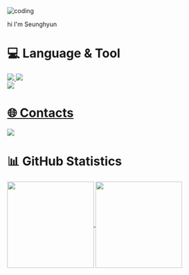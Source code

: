 
<img src="https://github.com/user-attachments/assets/507e3800-63da-4cf0-af34-adbc34f12e5e" alt="coding" style="pointer-events: none;">

hi I'm Seunghyun

<div><h1>💻 Language & Tool </h1></div>

<p align="center">
  <a href="https://skillicons.dev">
   <div>
  <img src="https://skillicons.dev/icons?i=java" />
  <img src="https://skillicons.dev/icons?i=spring" />
  <br>
  <img src="https://skillicons.dev/icons?i=git,github,eclipse,vscode&perline=5" />
</div>
<h1> 🌐 Contacts</h1>
<a href="https://insidious-prepared-2db.notion.site/DDong_kka-Blog-07f4a529ec82480aba8c0e4ebf34aa0b?pvs=4" target="_blank">
  <img src="https://img.shields.io/badge/DDong`kka Blog-6D4AFF?style=flat-square&logo=notion&logoColor=white" />
</a>

</p> 


<h1>📊 GitHub Statistics</h1>
<a href="https://github.com/anuraghazra/github-readme-stats">
  <img height=200 align="center" src="https://github-readme-stats.vercel.app/api?username=jjsh0208&theme=vue-dark&icons=true&show_icons=true&title_color=a8edea" />
</a>
<a href="https://github.com/anuraghazra/github-readme-stats">
  <img height=200 align="center" src="https://github-readme-stats.vercel.app/api/top-langs/?username=jjsh0208&theme=vue-dark&layout=donut" />
</a>
